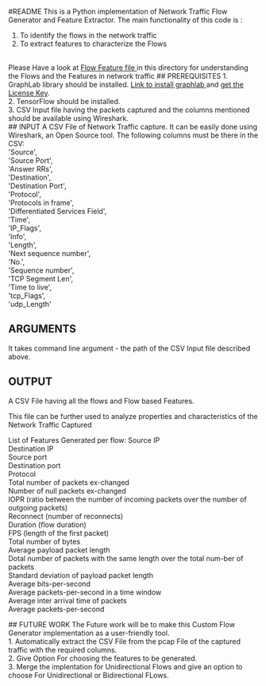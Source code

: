 #README
This is a Python implementation of Network Traffic Flow Generator and Feature Extractor. The main functionality of this code is : <br>
1. To identify the flows in the network traffic <br>
2. To extract features to characterize the Flows
<br>
<a> Please Have a look at <a href = "https://github.com/hmishra2250/BTP/blob/master/Custom%20Flow%20Generator/FlowBasedFeatures.txt">Flow Feature file </a> in this directory for understanding the Flows and the Features in network traffic</a>
## PREREQUISITES
1. GraphLab library should be installed. <a href = "https://turi.com/download/install-graphlab-create-command-line.html">Link to install graphlab </a> and <a href= "https://turi.com/download/academic.html">get the License Key</a>.<br>
2. TensorFlow should be installed.<br>
3. CSV Input file having the packets captured and the columns mentioned should be available using Wireshark.<br>
## INPUT
A CSV File of Network Traffic capture. It can be easily done using Wireshark, an Open Source tool. The following columns must be there in the CSV: <br>
     'Source',<br>
     'Source Port',<br>
     'Answer RRs',<br>
     'Destination',<br>
     'Destination Port',<br>
     'Protocol',<br>
     'Protocols in frame',<br>
     'Differentiated Services Field',<br>
     'Time',<br>
     'IP_Flags',<br>
     'Info',<br>
     'Length',<br>
     'Next sequence number',<br>
     'No.',<br>
     'Sequence number',<br>
     'TCP Segment Len',<br>
     'Time to live',<br>
     'tcp_Flags',<br>
     'udp_Length'
     
 ## ARGUMENTS
 It takes command line argument - the path of the CSV Input file described above.
 ## OUTPUT
 <p>A CSV File having all the flows and Flow based Features. </p>
 <p>This file can be further used to analyze properties and characteristics of the Network Traffic Captured</p>
 <p>List of Features Generated per flow: 
Source IP<br>
Destination IP<br>
Source port<br>
Destination port<br>
Protocol<br>
Total number of packets ex-changed<br>
Number of null packets ex-changed<br>
IOPR (ratio between the number of incoming packets over the number of outgoing packets)<br>
Reconnect (number of reconnects)<br>
Duration (flow duration)<br>
FPS (length of the first packet)<br>
Total number of bytes<br>
Average payload packet length<br>
Dotal number of packets with the same length over the total num-ber of packets<br>
Standard deviation of payload packet length<br>
Average bits-per-second<br>
Average packets-per-second in a time window<br>
Average inter arrival time of packets<br>
Average packets-per-second<br>
 </p>
 ## FUTURE WORK
 The Future work will be to make this Custom Flow Generator implementation as a user-friendly tool.<br>
 1. Automatically extract the CSV File from the pcap File of the captured traffic with the required columns.<br>
 2. Give Option For choosing the features to be generated. <br>
 3. Merge the implentation for Unidirectional Flows and give an option to choose For Unidirectional or Bidirectional FLows.<br>
 
 
 
 
